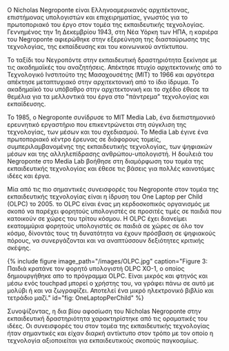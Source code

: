 

Ο Nicholas Negroponte είναι Ελληνοαμερικανός αρχιτέκτονας, επιστήμονας υπολογιστών και επιχειρηματίας, γνωστός για το πρωτοποριακό του έργο στον τομέα της εκπαιδευτικής τεχνολογίας. Γεννημένος την 1η Δεκεμβρίου 1943, στη Νέα Υόρκη των ΗΠΑ, η καριέρα του Negroponte αφιερώθηκε στην εξερεύνηση της διασταύρωσης της τεχνολογίας, της εκπαίδευσης και του κοινωνικού αντίκτυπου.

Το ταξίδι του Νεγροπόντε στην εκπαιδευτική δραστηριότητα ξεκίνησε με τις ακαδημαϊκές του αναζητήσεις. Απέκτησε πτυχίο αρχιτεκτονικής από το Τεχνολογικό Ινστιτούτο της Μασαχουσέτης (MIT) το 1966 και αργότερα απέκτησε μεταπτυχιακό στην αρχιτεκτονική από το ίδιο ίδρυμα. Το ακαδημαϊκό του υπόβαθρο στην αρχιτεκτονική και το σχέδιο έθεσε τα θεμέλια για τα μελλοντικά του έργα στο "πάντρεμα" τεχνολογίας και εκπαίδευσης.

Το 1985, ο Negroponte συνίδρυσε το MIT Media Lab, ένα διεπιστημονικό ερευνητικό εργαστήριο που επικεντρώνεται στη σύγκλιση της τεχνολογίας, των μέσων και του σχεδιασμού. Το Media Lab έγινε ένα πρωτοποριακό κέντρο έρευνας σε διάφορους τομείς, συμπεριλαμβανομένης της εκπαιδευτικής τεχνολογίας, των ψηφιακών μέσων και της αλληλεπίδρασης ανθρώπου-υπολογιστή. Η δουλειά του Negroponte στο Media Lab βοήθησε στη διαμόρφωση του τομέα της εκπαιδευτικής τεχνολογίας και έθεσε τις βάσεις για πολλές καινοτόμες ιδέες και έργα.

Μία από τις πιο σημαντικές συνεισφορές του Negroponte στον τομέα της εκπαιδευτικής τεχνολογίας είναι η ίδρυση του One Laptop per Child (OLPC) το 2005. το OLPC είναι ένας μη κερδοσκοπικός οργανισμός με σκοπό να παρέχει φορητούς υπολογιστές σε προσιτές τιμές σε παιδιά που κατοικούν σε χώρες του τρίτου κόσμου. Η OLPC έχει διανείμει εκατομμύρια φορητούς υπολογιστές σε παιδιά σε χώρες σε όλο τον κόσμο, δίνοντάς τους τη δυνατότητα να έχουν πρόσβαση σε ψηφιακούς πόρους, να συνεργάζονται και να αναπτύσσουν δεξιότητες κριτικής σκέψης.

{% include figure image_path="/images/OLPC.jpg" caption="Figure 3: Παιδιά κρατάνε τον φορητό υπολογιστή OLPC XO-1, ο οποίος δημιουργήθηκε απο το πρόγραμμα OLPC. Είναι μικρός και φτηνός και μέσω ενός touchpad μπορεί ο χρήστης του, να γράφει πάνω σε αυτό με μολύβι ή και να ζωγραφίζει. Αποτελεί ένα μικρό ηλεκτρονικό βιβλίο και τετράδιο μαζί." id="fig: OneLaptopPerChild" %}

Συνοψίζοντας, η δια βίου αφοσίωση του Nicholas Negroponte στην εκπαιδευτική δραστηριότητα χαρακτηρίστηκε από τις οραματικές του ιδέες. Οι συνεισφορές του στον τομέα της εκπαιδευτικής τεχνολογίας ήταν σημαντικές και είχαν διαρκή αντίκτυπο στον τρόπο με τον οποίο η τεχνολογία αξιοποιείται για εκπαιδευτικούς σκοπούς παγκοσμίως.
